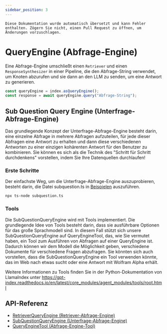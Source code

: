 ```yaml
---
sidebar_position: 3
---
```


`Diese Dokumentation wurde automatisch übersetzt und kann Fehler enthalten. Zögern Sie nicht, einen Pull Request zu öffnen, um Änderungen vorzuschlagen.`

# QueryEngine (Abfrage-Engine)

Eine Abfrage-Engine umschließt einen `Retriever` und einen `ResponseSynthesizer` in einer Pipeline, die den Abfrage-String verwendet, um Knoten abzurufen und sie dann an den LLM zu senden, um eine Antwort zu generieren.

```typescript
const queryEngine = index.asQueryEngine();
const response = await queryEngine.query("Abfrage-String");
```

## Sub Question Query Engine (Unterfrage-Abfrage-Engine)

Das grundlegende Konzept der Unterfrage-Abfrage-Engine besteht darin, eine einzelne Abfrage in mehrere Abfragen aufzuteilen, für jede dieser Abfragen eine Antwort zu erhalten und dann diese verschiedenen Antworten zu einer einzigen kohärenten Antwort für den Benutzer zu kombinieren. Sie können es sich als die Technik des "Schritt für Schritt durchdenkens" vorstellen, indem Sie Ihre Datenquellen durchlaufen!

### Erste Schritte

Der einfachste Weg, um die Unterfrage-Abfrage-Engine auszuprobieren, besteht darin, die Datei subquestion.ts in [Beispielen](https://github.com/run-llama/LlamaIndexTS/blob/main/examples/subquestion.ts) auszuführen.

```bash
npx ts-node subquestion.ts
```

### Tools

Die SubQuestionQueryEngine wird mit Tools implementiert. Die grundlegende Idee von Tools besteht darin, dass sie ausführbare Optionen für das große Sprachmodell sind. In diesem Fall stützt sich unsere SubQuestionQueryEngine auf QueryEngineTool, das, wie Sie vermutet haben, ein Tool zum Ausführen von Abfragen auf einer QueryEngine ist. Dadurch können wir dem Modell die Möglichkeit geben, verschiedene Dokumente für verschiedene Fragen abzufragen. Sie könnten sich auch vorstellen, dass die SubQuestionQueryEngine ein Tool verwenden könnte, das im Web nach etwas sucht oder eine Antwort mit Wolfram Alpha erhält.

Weitere Informationen zu Tools finden Sie in der Python-Dokumentation von LlamaIndex unter https://gpt-index.readthedocs.io/en/latest/core_modules/agent_modules/tools/root.html

## API-Referenz

- [RetrieverQueryEngine (Retriever-Abfrage-Engine)](../../api/classes/RetrieverQueryEngine.md)
- [SubQuestionQueryEngine (Unterfrage-Abfrage-Engine)](../../api/classes/SubQuestionQueryEngine.md)
- [QueryEngineTool (Abfrage-Engine-Tool)](../../api/interfaces/QueryEngineTool.md)
